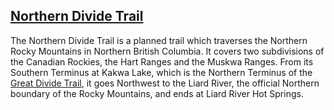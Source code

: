 <h2><a href="northern-divide-trail/">Northern Divide Trail</a></h2>

The Northern Divide Trail is a planned trail which traverses the Northern Rocky Mountains in Northern British Columbia. It covers two subdivisions of the Canadian Rockies, the Hart Ranges and the Muskwa Ranges. From its Southern Terminus at Kakwa Lake, which is the Northern Terminus of the [Great Divide Trail][gdt], it goes Northwest to the Liard River, the official Northern boundary of the Rocky Mountains, and ends at Liard River Hot Springs.

[gdt]: https://greatdividetrail.com/